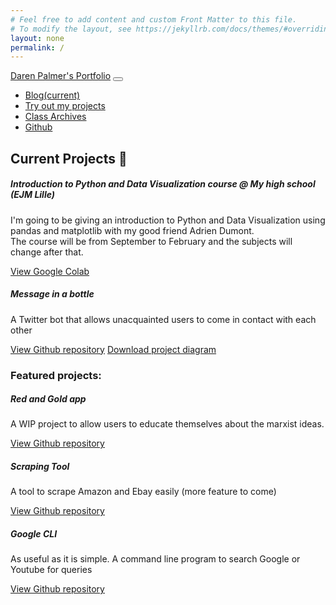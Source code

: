 ```yaml
---
# Feel free to add content and custom Front Matter to this file.
# To modify the layout, see https://jekyllrb.com/docs/themes/#overriding-theme-defaults
layout: none
permalink: /
---
```

<html>
<head>
  <title>Daren Palmer's Portfolio</title>
  <meta name="viewport" content="width=device-width, initial-scale=1, shrink-to-fit=no">
  <script src="https://code.jquery.com/jquery-3.2.1.slim.min.js" integrity="sha384-KJ3o2DKtIkvYIK3UENzmM7KCkRr/rE9/Qpg6aAZGJwFDMVNA/GpGFF93hXpG5KkN" crossorigin="anonymous"></script>
  <script src="https://cdnjs.cloudflare.com/ajax/libs/popper.js/1.12.9/umd/popper.min.js" integrity="sha384-ApNbgh9B+Y1QKtv3Rn7W3mgPxhU9K/ScQsAP7hUibX39j7fakFPskvXusvfa0b4Q" crossorigin="anonymous"></script>
  <script src="https://maxcdn.bootstrapcdn.com/bootstrap/4.0.0/js/bootstrap.min.js" integrity="sha384-JZR6Spejh4U02d8jOt6vLEHfe/JQGiRRSQQxSfFWpi1MquVdAyjUar5+76PVCmYl" crossorigin="anonymous"></script>
  <link rel="stylesheet" href="https://stackpath.bootstrapcdn.com/bootstrap/4.5.2/css/bootstrap.min.css" integrity="sha384-JcKb8q3iqJ61gNV9KGb8thSsNjpSL0n8PARn9HuZOnIxN0hoP+VmmDGMN5t9UJ0Z" crossorigin="anonymous">
  <link rel="stylesheet" href="/style.css">
</head>
<body>

  <nav class="navbar navbar-expand-xl navbar-dark bg-dark">
    <a class="navbar-brand" href="/">Daren Palmer's Portfolio</a> 
    <button class="navbar-toggler" type="button" data-toggle="collapse" data-target="#navbarSupportedContent" aria-controls="navbarSupportedContent" aria-expanded="false" aria-label="Toggle navigation">
    <span class="navbar-toggler-icon"></span>
  </button> 
    <div class="collapse navbar-collapse" id="navbarSupportedContent">
      <ul class="navbar-nav mr-auto">
        <li class="nav-item active">
          <a class="nav-link" href="blog/">Blog<span class="sr-only">(current)</span></a>
        </li>
        <li class="nav-item active">
          <a class="nav-link" href="/">Try out my projects</a>
        </li>
        <li class="nav-item active">
          <a class="nav-link" href="archives">Class Archives</a>
        </li>
        <li class="nav-item active">
          <a class="nav-link" href="https://github.com/colleserre" target="_blank">Github</a>
        </li>
      </ul>
    </div>
  </nav>
  


  <h2>Current Projects 🔴</h2>
  <div id="current">
    <div class="row">
      <div class="col-sm-12">
        <div class="card bg-dark text-white">
          <div class="card-body">
            <h5 class="card-title">Introduction to Python and Data Visualization course @ My high school (EJM Lille)</h5>
            <p class="card-text">I'm going to be giving an introduction to Python and Data Visualization using pandas and matplotlib with my good friend Adrien Dumont.<br>The course will be from September to February and the subjects will change after that.</p>
            <a href="https://colab.research.google.com/drive/1ad9tzhB9e20ZM2iDjWfMxIibJ5EwJ_Ny?usp=sharing" class="btn btn-primary" target="_blank">View Google Colab</a>
          </div>
        </div>
      </div>
    </div>
    <div class="row">
      <div class="col-sm-12">
        <div class="card bg-dark text-white">
          <div class="card-body">
            <h5 class="card-title">Message in a bottle</h5>
            <p class="card-text">A Twitter bot that allows unacquainted users to come in contact with each other</p>
            <a href="https://github.com/ColleSerre/RedAndGold" class="btn btn-primary" target="_blank">View Github repository</a>
            <a href="diagram.xmind" download class="btn btn-outline-light" id="diagram">Download project diagram</a>
          </div>
        </div>
      </div>
    </div>
  </div>




  <h3>Featured projects:</h3>
  <div class="row">
    <div class="col-sm-6">
      <div class="card bg-dark text-white">
        <div class="card-body">
          <h5 class="card-title">Red and Gold app</h5>
          <p class="card-text">A WIP project to allow users to educate themselves about the marxist ideas.</p>
          <a href="https://github.com/ColleSerre/RedAndGold" class="btn btn-primary" target="_blank">View Github repository</a>
        </div>
      </div>
    </div>
    <div class="col-sm-6">
      <div class="card bg-dark text-white">
        <div class="card-body">
          <h5 class="card-title">Scraping Tool</h5>
          <p class="card-text">A tool to scrape Amazon and Ebay easily (more feature to come)</p>
          <a href="https://github.com/ColleSerre/ScrapingTool" class="btn btn-primary" target="_blank">View Github repository</a>
        </div>
      </div>
    </div>
    <div class="col-sm-12">
      <div class="card bg-dark text-white">
        <div class="card-body">
          <h5 class="card-title">Google CLI</h5>
          <p class="card-text">As useful as it is simple. A command line program to search Google or Youtube for queries</p>
          <a href="https://github.com/ColleSerre/GoogleCLI" class="btn btn-primary" target="_blank">View Github repository</a>
        </div>
      </div>
    </div>
  </div>

</body>
</html>
